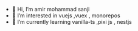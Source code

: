 - 👋 Hi, I’m amir mohammad sanji
- 👀 I’m interested in vuejs ,vuex , monorepos 
- 🌱 I’m currently learning vanilla-ts ,pixi js , nestjs
